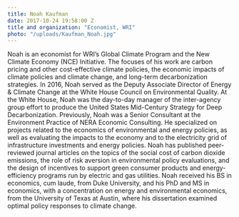 ```yaml
---
title: Noah Kaufman
date: 2017-10-24 19:58:00 Z
title and organization: "Economist, WRI"
photo: "/uploads/Kaufman_Noah.jpg"
---
```

Noah is an economist for WRI’s Global Climate Program and the New Climate Economy (NCE) Initiative. The focuses of his work are carbon pricing and other cost-effective climate policies, the economic impacts of climate policies and climate change, and long-term decarbonization strategies. In 2016, Noah served as the Deputy Associate Director of Energy & Climate Change at the White House Council on Environmental Quality. At the White House, Noah was the day-to-day manager of the inter-agency group effort to produce the United States Mid-Century Strategy for Deep Decarbonization. Previously, Noah was a Senior Consultant at the Environment Practice of NERA Economic Consulting. He specialized on projects related to the economics of environmental and energy policies, as well as evaluating the impacts to the economy and to the electricity grid of infrastructure investments and energy policies. Noah has published peer-reviewed journal articles on the topics of the social cost of carbon dioxide emissions, the role of risk aversion in environmental policy evaluations, and the design of incentives to support green consumer products and energy-efficiency programs run by electric and gas utilities. Noah received his BS in economics, cum laude, from Duke University, and his PhD and MS in economics, with a concentration on energy and environmental economics, from the University of Texas at Austin, where his dissertation examined optimal policy responses to climate change.
